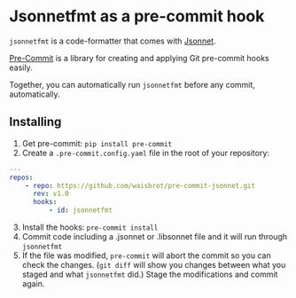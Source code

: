 # Jsonnetfmt as a pre-commit hook

`jsonnetfmt` is a code-formatter that comes with [Jsonnet](https://jsonnet.org/).

[Pre-Commit](https://pre-commit.com/) is a library for creating and applying Git pre-commit hooks easily.

Together, you can automatically run `jsonnetfmt` before any commit, automatically.

## Installing

1. Get pre-commit: `pip install pre-commit`
2. Create a `.pre-commit.config.yaml` file in the root of your repository:
```yaml
---
repos:
    - repo: https://github.com/waisbrot/pre-commit-jsonnet.git
      rev: v1.0
      hooks:
          - id: jsonnetfmt
```
3. Install the hooks: `pre-commit install`
4. Commit code including a .jsonnet or .libsonnet file and it will run through `jsonnetfmt`
5. If the file was modified, `pre-commit` will abort the commit so you can check the changes. (`git diff` will show you changes between what you staged and what `jsonnetfmt` did.) Stage the modifications and commit again.
